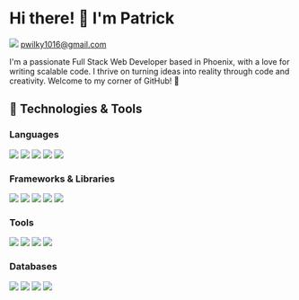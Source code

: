 # Hi there! 👋 I'm Patrick
[![](https://img.shields.io/badge/Gmail-D14836?style=for-the-badge&logo=gmail&logoColor=white)]() pwilky1016@gmail.com

I'm a passionate Full Stack Web Developer based in Phoenix, with a love for writing scalable code. I thrive on turning ideas into reality through code and creativity. Welcome to my corner of GitHub! 🚀

## 🔧 Technologies & Tools

### Languages
[![](https://img.shields.io/badge/-JavaScript-F7DF1E?style=flat&logo=javascript&logoColor=black)]()
[![](https://img.shields.io/badge/TypeScript-007ACC?style=flat&logo=typescript&logoColor=white)]()
[![](https://img.shields.io/badge/HTML-239120?style=flat&logo=html5&logoColor=white)]()
[![](https://img.shields.io/badge/CSS3-1572B6?style=flat&logo=css3&logoColor=white)]()
[![](https://img.shields.io/badge/-Python-3776AB?style=flat&logo=python&logoColor=white)]()

### Frameworks & Libraries
[![](https://img.shields.io/badge/-React-61DAFB?style=flat&logo=react&logoColor=white)]()
[![](https://img.shields.io/badge/-Node.js-339933?style=flat&logo=node.js&logoColor=white)]()
[![](https://img.shields.io/badge/-Django-092E20?style=flat&logo=django&logoColor=white)]()
[![](https://img.shields.io/badge/Express.js-404D59?style=flat&logo)]()
[![](https://img.shields.io/badge/Tailwind_CSS-38B2AC?style=flat&logo=tailwind-css&logoColor=white)]()

### Tools
[![](https://img.shields.io/badge/-Git-F05032?style=flat&logo=git&logoColor=white)]()
[![](https://img.shields.io/badge/-VSCode-007ACC?style=flat&logo=visual-studio-code&logoColor=white)]()
[![](https://img.shields.io/badge/-Docker-2496ED?style=flat&logo=docker&logoColor=white)]()
[![](https://img.shields.io/badge/Amazon_AWS-232F3E?style=flat&logo=amazon-aws&logoColor=white)]()

### Databases
[![](https://img.shields.io/badge/-MySQL-4479A1?style=flat&logo=mysql&logoColor=white)]()
[![](https://img.shields.io/badge/-MongoDB-47A248?style=flat&logo=mongodb&logoColor=white)]()
[![](https://img.shields.io/badge/-SQLite-003B57?style=flat&logo=sqlite&logoColor=white)]()
[![](https://img.shields.io/badge/PostgreSQL-316192?style=flat&logo=postgresql&logoColor=white)]()


